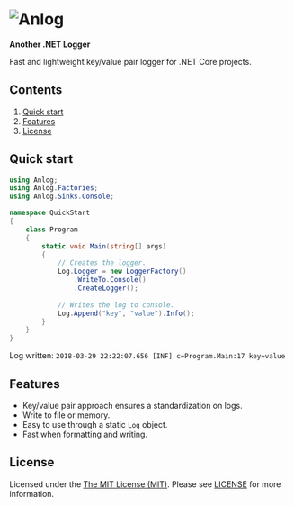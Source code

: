 # ![Anlog](https://user-images.githubusercontent.com/5340818/38121535-4b734df8-33a6-11e8-98aa-e9b8d7234de0.png)

**Another .NET Logger**

Fast and lightweight key/value pair logger for .NET Core projects.

## Contents
1. [Quick start](#quick-start)
1. [Features](#features)
1. [License](#license)

## Quick start

```cs
using Anlog;
using Anlog.Factories;
using Anlog.Sinks.Console;

namespace QuickStart
{
    class Program
    {
        static void Main(string[] args)
        {
            // Creates the logger.
            Log.Logger = new LoggerFactory()
                .WriteTo.Console()
                .CreateLogger();
            
            // Writes the log to console.
            Log.Append("key", "value").Info();
        }
    }
}
```

Log written: `2018-03-29 22:22:07.656 [INF] c=Program.Main:17 key=value`

## Features

* Key/value pair approach ensures a standardization on logs.
* Write to file or memory. 
* Easy to use through a static `Log` object.
* Fast when formatting and writing.

## License

Licensed under the [The MIT License (MIT)](http://opensource.org/licenses/MIT). Please see [LICENSE](LICENSE) for more information.
